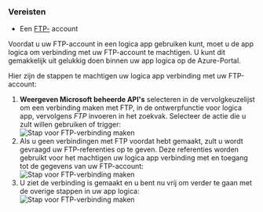 ### <a name="prerequisites"></a>Vereisten

- Een [FTP-](https://wikipedia.org/wiki/File_Transfer_Protocol) account  


Voordat u uw FTP-account in een logica app gebruiken kunt, moet u de app logica om verbinding met uw FTP-account te machtigen. U kunt dit gemakkelijk uit gelukkig doen binnen uw app logica op de Azure-Portal.  

Hier zijn de stappen te machtigen uw logica app verbinding met uw FTP-account:  
1. **Weergeven Microsoft beheerde API's** selecteren in de vervolgkeuzelijst om een verbinding maken met FTP, in de ontwerpfunctie voor logica app, vervolgens *FTP* invoeren in het zoekvak. Selecteer de actie die u zult willen gebruiken of trigger:  
![Stap voor FTP-verbinding maken](./media/connectors-create-api-ftp/ftp-1.png)  
2. Als u geen verbindingen met FTP voordat hebt gemaakt, zult u wordt gevraagd uw FTP-referenties op te geven. Deze referenties worden gebruikt voor het machtigen uw logica app verbinding met en toegang tot de gegevens van uw FTP-account:  
![Stap voor FTP-verbinding maken](./media/connectors-create-api-ftp/ftp-2.png)  
3. U ziet de verbinding is gemaakt en u bent nu vrij om verder te gaan met de overige stappen in uw app logica:  
 ![Stap voor FTP-verbinding maken](./media/connectors-create-api-ftp/ftp-3.png)  
